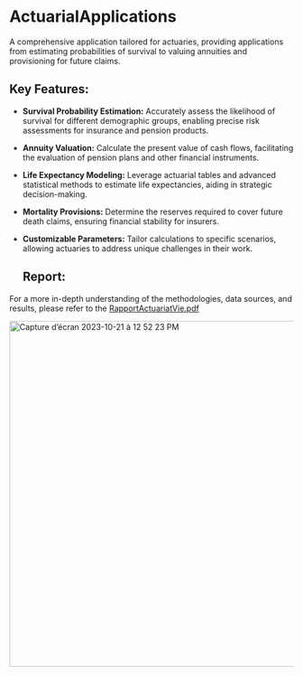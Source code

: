 # ActuarialApplications
A comprehensive application tailored for actuaries, providing applications from estimating probabilities of survival to valuing annuities and provisioning for future claims.
## Key Features:

- **Survival Probability Estimation:** Accurately assess the likelihood of survival for different demographic groups, enabling precise risk assessments for insurance and pension products.

- **Annuity Valuation:** Calculate the present value of cash flows, facilitating the evaluation of pension plans and other financial instruments.

- **Life Expectancy Modeling:** Leverage actuarial tables and advanced statistical methods to estimate life expectancies, aiding in strategic decision-making.

- **Mortality Provisions:** Determine the reserves required to cover future death claims, ensuring financial stability for insurers.

- **Customizable Parameters:** Tailor calculations to specific scenarios, allowing actuaries to address unique challenges in their work.

  ## Report:

For a more in-depth understanding of the methodologies, data sources, and results, please refer to the [RapportActuariatVie.pdf](https://github.com/EYAI/ActuarialApplications/files/13060504/RapportActuariatVie.pdf)
<tr>
</tr>
<img width="612" alt="Capture d’écran 2023-10-21 à 12 52 23 PM" src="https://github.com/EYAI/ActuarialApplications/assets/46861289/c5fcc873-5989-4b4f-8180-1326026a4c90">




  
